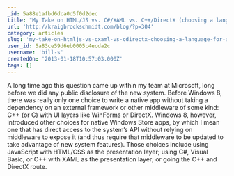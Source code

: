 ```yaml
---
_id: 5a88e1afbd6dca0d5f0d2dec
title: "My Take on HTML/JS vs. C#/XAML vs. C++/DirectX (choosing a language for a Windows Store app)"
url: 'http://kraigbrockschmidt.com/blog/?p=304'
category: articles
slug: 'my-take-on-htmljs-vs-cxaml-vs-cdirectx-choosing-a-language-for-a-windows-store-app'
user_id: 5a83ce59d6eb0005c4ecda2c
username: 'bill-s'
createdOn: '2013-01-18T10:57:03.000Z'
tags: []
---
```


A long time ago this question came up within my team at Microsoft, long before we did any public disclosure of the new system. Before Windows 8, there was really only one choice to write a native app without taking a dependency on an external framework or other middleware of some kind: C++ (or C) with UI layers like WinForms or DirectX. Windows 8, however, introduced other choices for native Windows Store apps, by which I mean one that has direct access to the system’s API without relying on middleware to expose it (and thus require that middleware to be updated to take advantage of new system features). Those choices include using JavaScript with HTML/CSS as the presentation layer; using C#, Visual Basic, or C++ with XAML as the presentation layer; or going the C++ and DirectX route.
